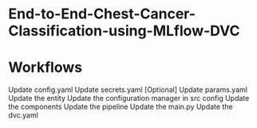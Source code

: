 # End-to-End-Chest-Cancer-Classification-using-MLflow-DVC

# Workflows
Update config.yaml
Update secrets.yaml [Optional]
Update params.yaml
Update the entity
Update the configuration manager in src config
Update the components
Update the pipeline
Update the main.py
Update the dvc.yaml